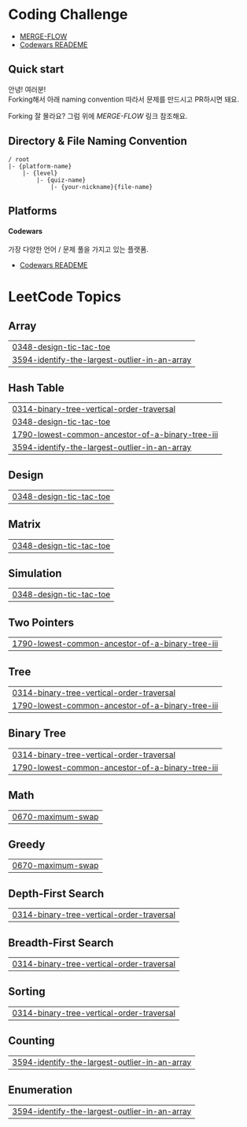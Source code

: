 # Coding Challenge

* [MERGE-FLOW](docs/MERGE-FLOW.md)
* [Codewars READEME](codewars/README.md)

## Quick start

안녕! 여러분!  
Forking해서 아래 naming convention 따라서 문제를 만드시고 PR하시면 돼요.

Forking 잘 몰라요? 그럼 위에 *MERGE-FLOW* 링크 참조해요.


## Directory & File Naming Convention

```
/ root
|- {platform-name}
    |- {level}
        |- {quiz-name}
            |- {your-nickname}{file-name}
```

## Platforms

#### Codewars
가장 다양한 언어 / 문제 풀을 가지고 있는 플랫폼.
* [Codewars READEME](codewars/README.md)

<!---LeetCode Topics Start-->
# LeetCode Topics
## Array
|  |
| ------- |
| [0348-design-tic-tac-toe](https://github.com/jmp7786/algorithm/tree/master/0348-design-tic-tac-toe) |
| [3594-identify-the-largest-outlier-in-an-array](https://github.com/jmp7786/algorithm/tree/master/3594-identify-the-largest-outlier-in-an-array) |
## Hash Table
|  |
| ------- |
| [0314-binary-tree-vertical-order-traversal](https://github.com/jmp7786/algorithm/tree/master/0314-binary-tree-vertical-order-traversal) |
| [0348-design-tic-tac-toe](https://github.com/jmp7786/algorithm/tree/master/0348-design-tic-tac-toe) |
| [1790-lowest-common-ancestor-of-a-binary-tree-iii](https://github.com/jmp7786/algorithm/tree/master/1790-lowest-common-ancestor-of-a-binary-tree-iii) |
| [3594-identify-the-largest-outlier-in-an-array](https://github.com/jmp7786/algorithm/tree/master/3594-identify-the-largest-outlier-in-an-array) |
## Design
|  |
| ------- |
| [0348-design-tic-tac-toe](https://github.com/jmp7786/algorithm/tree/master/0348-design-tic-tac-toe) |
## Matrix
|  |
| ------- |
| [0348-design-tic-tac-toe](https://github.com/jmp7786/algorithm/tree/master/0348-design-tic-tac-toe) |
## Simulation
|  |
| ------- |
| [0348-design-tic-tac-toe](https://github.com/jmp7786/algorithm/tree/master/0348-design-tic-tac-toe) |
## Two Pointers
|  |
| ------- |
| [1790-lowest-common-ancestor-of-a-binary-tree-iii](https://github.com/jmp7786/algorithm/tree/master/1790-lowest-common-ancestor-of-a-binary-tree-iii) |
## Tree
|  |
| ------- |
| [0314-binary-tree-vertical-order-traversal](https://github.com/jmp7786/algorithm/tree/master/0314-binary-tree-vertical-order-traversal) |
| [1790-lowest-common-ancestor-of-a-binary-tree-iii](https://github.com/jmp7786/algorithm/tree/master/1790-lowest-common-ancestor-of-a-binary-tree-iii) |
## Binary Tree
|  |
| ------- |
| [0314-binary-tree-vertical-order-traversal](https://github.com/jmp7786/algorithm/tree/master/0314-binary-tree-vertical-order-traversal) |
| [1790-lowest-common-ancestor-of-a-binary-tree-iii](https://github.com/jmp7786/algorithm/tree/master/1790-lowest-common-ancestor-of-a-binary-tree-iii) |
## Math
|  |
| ------- |
| [0670-maximum-swap](https://github.com/jmp7786/algorithm/tree/master/0670-maximum-swap) |
## Greedy
|  |
| ------- |
| [0670-maximum-swap](https://github.com/jmp7786/algorithm/tree/master/0670-maximum-swap) |
## Depth-First Search
|  |
| ------- |
| [0314-binary-tree-vertical-order-traversal](https://github.com/jmp7786/algorithm/tree/master/0314-binary-tree-vertical-order-traversal) |
## Breadth-First Search
|  |
| ------- |
| [0314-binary-tree-vertical-order-traversal](https://github.com/jmp7786/algorithm/tree/master/0314-binary-tree-vertical-order-traversal) |
## Sorting
|  |
| ------- |
| [0314-binary-tree-vertical-order-traversal](https://github.com/jmp7786/algorithm/tree/master/0314-binary-tree-vertical-order-traversal) |
## Counting
|  |
| ------- |
| [3594-identify-the-largest-outlier-in-an-array](https://github.com/jmp7786/algorithm/tree/master/3594-identify-the-largest-outlier-in-an-array) |
## Enumeration
|  |
| ------- |
| [3594-identify-the-largest-outlier-in-an-array](https://github.com/jmp7786/algorithm/tree/master/3594-identify-the-largest-outlier-in-an-array) |
<!---LeetCode Topics End-->